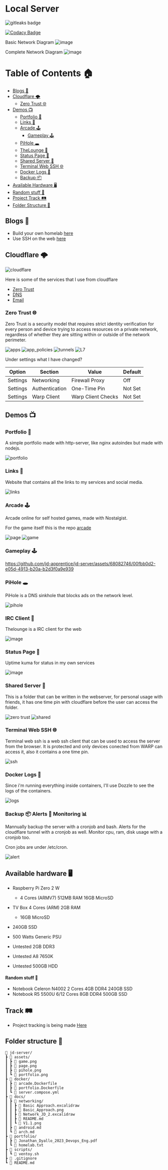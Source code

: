 # Local Server

<img alt="gitleaks badge" src="https://img.shields.io/badge/protected%20by-gitleaks-blue">

[![Codacy Badge](https://app.codacy.com/project/badge/Grade/f495e1146ae04a98bad723f60f6b030e)](https://app.codacy.com/gh/jd-apprentice/jd-server/dashboard?utm_source=gh&utm_medium=referral&utm_content=&utm_campaign=Badge_grade)

Basic Network Diagram
![image](docs/networking/Basic_Approach.png)

Complete Network Diagram
![image](docs/networking/V1.1.png)

# Table of Contents 🏠

- [Blogs 📖](#blogs-)
- [Cloudflare 🌩](#cloudflare-)
    - [Zero Trust 🌐](#zero-trust-)
- [Demos 📺](#demos-)
    - [Portfolio 📄](#portfolio-)
    - [Links 🔗](#links-)
    - [Arcade 🕹](#arcade-)
        - [Gameplay 🕹](#gameplay-)
    - [PiHole 🕳](#pihole-)
    - [TheLounge 💬](#irc-client-)
    - [Status Page 🗽](#status-page-)
    - [Shared Server 📡](#shared-server-)
    - [Terminal Web SSH 🌐](#terminal-web-ssh-)
    - [Docker Logs 📜](#docker-logs-)
    - [Backup 📦](#backup-)
- [Available Hardware 🖥](#available-hardware-)
- [Random stuff 🎉](#random-stuff-)
- [Project Track 🛤](#track-)
- [Folder Structure 📁](#folder-structure-)

## Blogs 📖

- Build your own homelab [here](https://blog.jonathan.com.ar/build-your-own-homelab-with-a-raspberry-pi-zero-2-w-and-cloudflare-zero-trust)
- Use SSH on the web [here](https://blog.jonathan.com.ar/access-your-homelab-with-ssh-from-the-browser-with-cloudflare)

## Cloudflare 🌩

![cloudflare](/docs/cloudflare/cloudflare.png)

Here is some of the services that I use from cloudflare

- [Zero Trust](https://www.cloudflare.com/zerotrust/)
- [DNS](https://www.cloudflare.com/dns/)
- [Email](https://www.cloudflare.com/developer-platform/email-routing/)

### Zero Trust 🌐

Zero Trust is a security model that requires strict identity verification for every person and device trying to access resources on a private network, regardless of whether they are sitting within or outside of the network perimeter.

![apps](/assets/cloudflare/apps.png)
![app_policies](/assets/cloudflare/apps_policies.png)
![tunnels](/assets/cloudflare/tunnels.png)
![L7](/assets/cloudflare/L7.png)

Under settings what I have changed?

| Option | Section | Value | Default |
| --- | --- | --- | --- |
| Settings | Networking | Firewall Proxy | Off |
| Settings | Authentication | One-Time Pin | Not Set |
| Settings | Warp Client | Warp Client Checks | Not Set |

## Demos 📺

### Portfolio 📄

A simple portfolio made with http-server, like nginx autoindex but made with nodejs.

![portfolio](assets/portfolio.png)

### Links 🔗

Website that contains all the links to my services and social media.

![links](/assets/link.png)

### Arcade 🕹

Arcade online for self hosted games, made with Nostalgist.

For the game itself this is the repo [arcade](https://github.com/jd-apprentice/-Arcade-Online-)

![page](assets/page.png)
![game](assets/game.png)

### Gameplay 🕹

https://github.com/jd-apprentice/jd-server/assets/68082746/00fbb0d2-e05d-4913-b20a-b2d3f0a9e939

### PiHole 🕳

PiHole is a DNS sinkhole that blocks ads on the network level.

![pihole](assets/pihole.png)

### IRC Client 💬

Thelounge is a IRC client for the web

![image](https://github.com/jd-apprentice/jd-server/assets/68082746/9a05ba5d-1e48-4839-98cc-d55ac4724955)

### Status Page 🗽

Uptime kuma for status in my own services

![image](https://github.com/jd-apprentice/jd-server/assets/68082746/9a557680-2af8-4c28-8a5a-27d886d9b1c0)

### Shared Server 📡

This is a folder that can be written in the webserver, for personal usage with friends, it has one time pin with cloudflare before the user can access the folder.

![zero trust](/assets/zero_trust.png)
![shared](/assets/shared.png)

### Terminal Web SSH 🌐

Terminal web ssh is a web ssh client that can be used to access the server from the browser.
It is protected and only devices conected from WARP can access it, also it contains a one time pin.

![ssh](/assets/ssh.png)

### Docker Logs 📜

Since i'm running everything inside containers, I'll use Dozzle to see the logs of the containers.

![logs](/assets/dozzle.png)

### Backup 📦 Alerts 🚨 Monitoring 📊

Mannually backup the server with a cronjob and bash.
Alerts for the cloudflare tunnel with a cronjob as well.
Monitor cpu, ram, disk usage with a cronjob too.

Cron jobs are under /etc/cron.<time>

![alert](/assets/alert.png)

## Available hardware 🖥

- Raspberry Pi Zero 2 W
    - 4 Cores (ARMV7) 512MB RAM 16GB MicroSD

- TV Box 4 Cores (ARM) 2GB RAM
    - 16GB MicroSD

- 240GB SSD
- 500 Watts Generic PSU
- Untested 2GB DDR3
- Untested A8 7650K
- Untested 500GB HDD

#### Random stuff 🎉

- Notebook Celeron N4002 2 Cores 4GB DDR4 240GB SSD
- Notebook R5 5500U 6/12 Cores 8GB DDR4 500GB SSD

## Track 🛤

- Project tracking is being made [Here](https://github.com/users/jd-apprentice/projects/4/views/1)

## Folder structure 📁

```
🌳 jd-server/
┣ 📁 assets/
┃ ┣ 📄 game.png
┃ ┣ 📄 page.png
┃ ┣ 📄 pihole.png
┃ ┗ 📄 portfolio.png
┣ 📁 docker/
┃ ┣ 📄 arcade.Dockerfile
┃ ┣ 📄 portfolio.Dockerfile
┃ ┗ 📄 server.compose.yml
┣ 📁 docs/
┃ ┣ 📁 networking/
┃ ┃ ┣ 📄 Basic Approach.excalidraw
┃ ┃ ┣ 📄 Basic_Approach.png
┃ ┃ ┣ 📄 Network_JD_2.excalidraw
┃ ┃ ┣ 📄 README.md
┃ ┃ ┗ 📄 V1.1.png
┃ ┣ 📄 android.md
┃ ┗ 📄 arch.md
┣ 📁 portfolio/
┃ ┣ 📄 Jonathan_Dyallo_2023_Devops_Eng.pdf
┃ ┗ 📄 homelab.txt
┣ 📁 scripts/
┃ ┗ 📄 ventoy.sh
┣ 📄 .gitignore
┗ 📄 README.md
```
